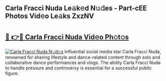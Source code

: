 ## Carla Fracci Nuda Le𝚊k𝚎d N𝚞𝚍es - Part-cEE Photos Vid𝚎o Le𝚊ks ZxzNV

# <h2><a href="http://fbg5os.evod.top/?m=Carla+Fracci+Nuda">🔗 👉🔴 Carla Fracci Nuda Vid𝚎o Ph𝚘t𝚘s</a></h2>

[![Carla Fracci Nuda N𝚞d𝚎s](https://i.imgur.com/8V9OHl7.gif)](http://fbg5os.evod.top/?m=Carla+Fracci+Nuda)
Influential social media star Carla Fracci Nuda, renowned for sharing lifestyle and dance-related content through solo and collaborative dance performances and vlogs. The ability Carla Fracci Nuda to handle pressure and controversy is essential for a successful public figure. 
